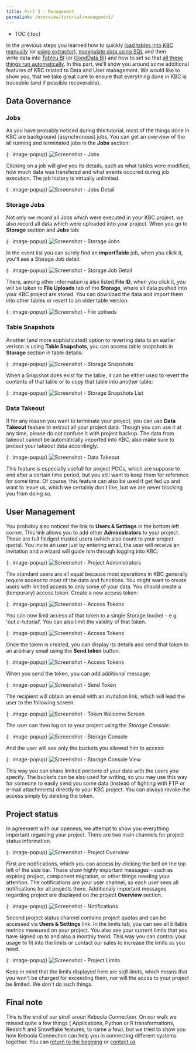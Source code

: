 ```yaml
---
title: Part 5 - Management
permalink: /overview/tutorial/management/
---
```


* TOC
{:toc}

In the previous steps you learned how to quickly
[load tables into KBC manually](/overview/tutorial/load/) 
(or [using extractor](/overview/tutorial/load/database/)), 
[manipulate data using SQL](/overview/tutorial/manipulate/) and then  
write data into [Tableu BI](/overview/tutorial/write/) (or [GoodData BI](/overview/tutorial/write/gooddata/)) 
and how to set so that [all these things run automatically](/overview/tutorial/automate/). In this part,
we'll show you around some additional features of KBC related to Data and User management. We would like to 
show you, that we take great care to ensure that everything done in KBC is traceable (and if possible recoverable). 

## Data Governance

### Jobs
As you have probably noticed during this tutorial, most of the things done in KBC are background (asynchronous)
jobs. You can get an overview of the all running and terminated jobs in the **Jobs** section: 

{: .image-popup}
![Screenshot - Jobs](/overview/tutorial/management/jobs.png)

Clicking on a job will give you its details, such as what tables were modified, how much data was transfered and 
what events occured during job execution. The job history is virtually unlimited.

{: .image-popup}
![Screenshot - Jobs Detail](/overview/tutorial/management/jobs-detail.png)

### Storage Jobs
Not only we record all Jobs which were executed in your KBC project, we also record all data which were uploaded
into your project. When you go to **Storage** section and **Jobs** tab:

{: .image-popup}
![Screenshot - Storage Jobs](/overview/tutorial/management/storage-jobs.png)

In the event list you can surely find an **importTable** job, when you click it, you'll see a Storage Job detail:

{: .image-popup}
![Screenshot - Storage Job Detail](/overview/tutorial/management/storage-jobs-detail.png)

There, among other information is also listed **File ID**, when you click it, you will be taken to 
**File Uploads** tab of the **Storage**, where all data pushed into your KBC project are stored. You 
can download the data and import them into other tables or revert to an older table version. 

{: .image-popup}
![Screenshot - File uploads](/overview/tutorial/management/storage-file-uploads.png)

### Table Snapshots
Another (and more sophisticated) option to reverting data to an earlier verison is using
**Table Snapshots**, you can access table snapshots in **Storage** section in table 
details: 

{: .image-popup}
![Screenshot - Storage Snapshots](/overview/tutorial/management/storage-snapshots.png)

When a Snapshot does exist for the table, it can be either used to revert the contents of that
table or to copy that table into another table: 

{: .image-popup}
![Screenshot - Storage Snapshots List](/overview/tutorial/management/storage-snapshots-list.png)

### Data Takeout
If for any reason you want to terminate your project, you can use **Data Takeout** feature to extract all
your project data. Though you can use it at any time, please do not confuse it with project backup. 
The data from takeout cannot be automatically imported into KBC, also make sure to protect your takeout data 
accordingly.  

{: .image-popup}
![Screenshot - Data Takeout](/overview/tutorial/management/data-takeout.png)

This feature is especially usefull for project POCs, which are suppose to end after a certain time period, but
you still want to keep them for reference for some time. Of course, this feature can also be used 
if get fed up and want to leave us, which we certainly don't like, but we are never blocking you from doing so. 

## User Management
You probably also noticed the link to **Users & Settings** in the bottom left corner. This link allows you to
add other **Administrators** to your project. These are full fledged trusted users (which also count to
your project quota). You invite an user just by entering email, the user will receive an invitation and 
a wizard will guide him through logging into KBC.

{: .image-popup}
![Screenshot - Project Administrators](/overview/tutorial/management/administrators.png)

The standard users are all equal because most operations in KBC generally require access to 
most of the data and functions. You might want to create users with limited access to only 
some of your data. You should create a (temporary) access token. Create a new access token:

{: .image-popup}
![Screenshot - Access Tokens](/overview/tutorial/management/access-tokens.png)

You can now limit access of that token to a single Storage bucket - e.g. 'out.c-tutorial'. You can
also limit the validity of that token.

{: .image-popup}
![Screenshot - Access Tokens](/overview/tutorial/management/access-tokens.png)

Once the token is created, you can display its details and send that token to an
arbitrary email using the **Send token** button.

{: .image-popup}
![Screenshot - Access Tokens](/overview/tutorial/management/access-token-detail-2.png)

When you send the token, you can add additional message:

{: .image-popup}
![Screenshot - Send Token](/overview/tutorial/management/send-token.png)

The recipient will obtain an email with an invitation link, which will lead the user to the
following screen:

{: .image-popup}
![Screenshot - Token Welcome Screen](/overview/tutorial/management/token-welcome.png)

The user can then log on to your project using the *Storage Console*:

{: .image-popup}
![Screenshot - Storage Console](/overview/tutorial/management/storage-console.png)

And the user will see only the buckets you allowed him to access:

{: .image-popup}
![Screenshot - Storage Console View](/overview/tutorial/management/storage-console-view.png)
 
This way you can share limited portions of your data with the users you specify. The buckets can be 
also used for writing, so you may use this way for someone to easily send you some data (instead of fighting 
with FTP or e-mail attachments) directly to your KBC project. You can always revoke the access simply
by deleting the token.


## Project status
In agreement with our openess, we attempt to show you everything important regarding your project. There
are two main channels for project status information. 

{: .image-popup}
![Screenshot - Project Overview](/overview/tutorial/management/project-overview.png)

First are notifications, which you can access by
clicking the bell on the top left of the side bar. These show highly important messages - such as expiring
project, component migration, or other things needing your attention. The notifications are your user channel, so
each user sees all notifications for all projects there. Additionaly important messages regarding project
are displayed on the project **Overview** section.   

{: .image-popup}
![Screenshot - Notifications](/overview/tutorial/management/notifications.png)

Second project status channel contains project quotas and can be accessed via **Users & Settings** link.
In the limits tab, you can see all billable metrics measured on your project. You also see your current
limits that you have signed up to and also a monthly trend. This way you can control your usage to fit into 
the limits or contact our sales to increase the limits as you need.

{: .image-popup}
![Screenshot - Project Limits](/overview/tutorial/management/project-limits.png)

Keep in mind that the limits displayed here are *soft limits*, which means that you won't be charged 
for exceeding them, nor will the acces to your project be limited. We don't do such things.

## Final note
This is the end of our stroll aroun Keboola Connection. On our walk we missed quite a few things (
Applications, Python or R transformations, Redshift and Snowflake features, to name a few), but we tried to
show you how Keboola Connection can help you in connecting different systems together. You can 
[return to the begining](/overview/tutorial/) or [contact us](/)

